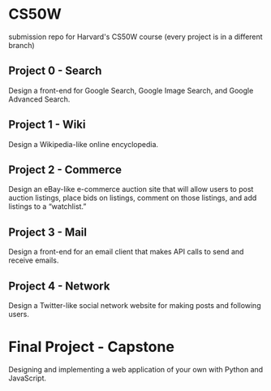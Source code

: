 # CS50W
submission repo for Harvard's CS50W course (every project is in a different branch)

## Project 0 - Search
Design a front-end for Google Search, Google Image Search, and Google Advanced Search.

## Project 1 - Wiki
Design a Wikipedia-like online encyclopedia.

## Project 2 - Commerce
Design an eBay-like e-commerce auction site that will allow users to post auction listings, place bids on listings, comment on those listings, and add listings to a “watchlist.”

## Project 3 - Mail
Design a front-end for an email client that makes API calls to send and receive emails.

## Project 4 - Network
Design a Twitter-like social network website for making posts and following users.

# Final Project - Capstone
Designing and implementing a web application of your own with Python and JavaScript.
